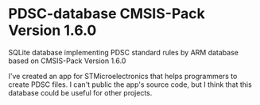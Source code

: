 # PDSC-database CMSIS-Pack Version 1.6.0
SQLite database implementing PDSC standard rules by ARM
database based on CMSIS-Pack Version 1.6.0

I've created an app for STMicroelectronics that helps programmers to create PDSC files.
I can't public the app's source code, but I think that this database could be useful for other projects.
